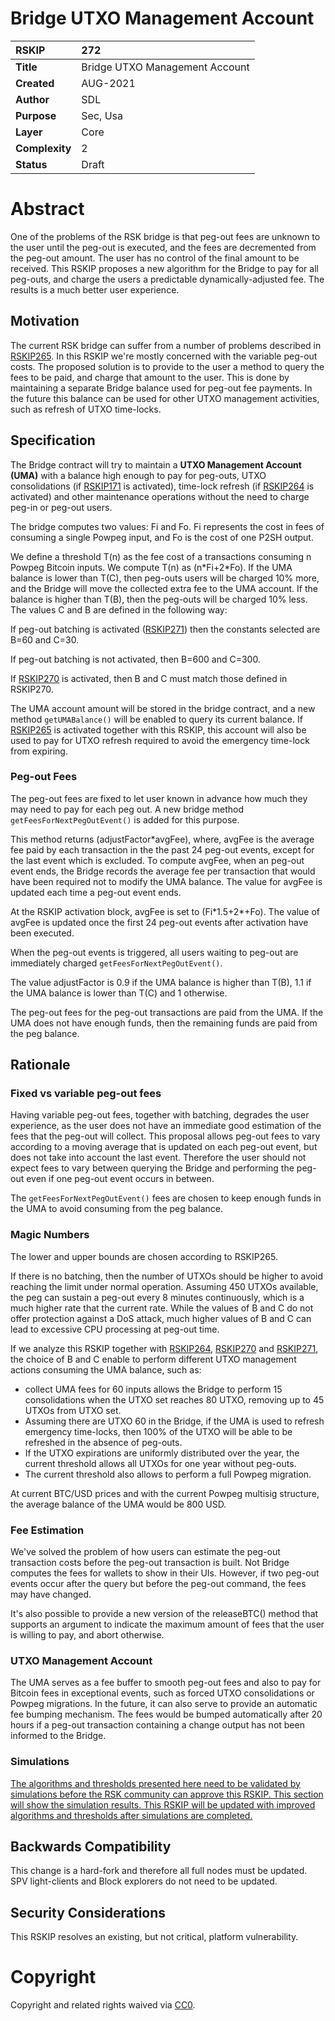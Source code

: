 # Bridge UTXO Management Account


|RSKIP          | 272 |
| :------------ |:-------------|
|**Title**      |Bridge UTXO Management Account|
|**Created**    |AUG-2021 |
|**Author**     | SDL |
|**Purpose**    |Sec, Usa |
|**Layer**      |Core |
|**Complexity** |2 |
|**Status**     |Draft |

#  **Abstract**

One of the problems of the RSK bridge is that peg-out fees are unknown to the user until the peg-out is executed, and the fees are decremented from the peg-out amount. The user has no control of the final amount to be received. This RSKIP proposes a new algorithm for the Bridge to pay for all peg-outs, and charge the users a predictable dynamically-adjusted fee. The results is a much better user experience.

## Motivation

The current RSK bridge can suffer from a number of problems described in [RSKIP265](https://github.com/rsksmart/RSKIPs/blob/master/IPs/RSKIP265.md). In this RSKIP we're mostly concerned with the variable peg-out costs. The proposed solution is to provide to the user a method to query the fees to be paid, and charge that amount to the user. This is done by maintaining a separate Bridge balance used for peg-out fee payments. In the future this balance can be used for other UTXO management activities, such as refresh of UTXO time-locks. 

## Specification

The Bridge contract will try to maintain a **UTXO Management Account (UMA)** with a balance high enough to pay for peg-outs, UTXO consolidations (if [RSKIP171](https://github.com/rsksmart/RSKIPs/blob/master/IPs/RSKIP271.md) is activated), time-lock refresh (if [RSKIP264](https://github.com/rsksmart/RSKIPs/blob/master/IPs/RSKIP264.md) is activated) and other maintenance operations without the need to charge peg-in or peg-out users. 

The bridge computes two values: Fi and Fo. Fi represents the cost in fees of consuming a single Powpeg input, and Fo is the cost of one P2SH output.

We define a threshold T(n) as the fee cost of a transactions consuming n Powpeg Bitcoin inputs. We compute T(n) as (n\*Fi+2\*Fo).
If the UMA balance is lower than T(C), then peg-outs users will be charged 10% more, and the Bridge will move the collected extra fee to the UMA account. If the balance is higher than T(B), then the peg-outs will be charged 10% less. The values C and B are defined in the following way:

If peg-out batching is activated ([RSKIP271](https://github.com/rsksmart/RSKIPs/blob/master/IPs/RSKIP271.md)) then the constants selected are B=60 and C=30.

If peg-out batching is not activated, then B=600 and C=300.

If [RSKIP270](https://github.com/rsksmart/RSKIPs/blob/master/IPs/RSKIP270.md) is activated, then B and C must match those defined in RSKIP270.

The UMA account amount will be stored in the bridge contract, and a new method `getUMABalance()` will be enabled to query its current balance. If [RSKIP265](https://github.com/rsksmart/RSKIPs/blob/master/IPs/RSKIP265.md) is activated together with this RSKIP, this account will also be used to pay for UTXO refresh required to avoid the emergency time-lock from expiring.

### Peg-out Fees

The peg-out fees are fixed to let user known in advance how much they may need to pay for each peg out. A new bridge method `getFeesForNextPegOutEvent()` is added for this purpose.


This method returns (adjustFactor*avgFee), where, avgFee is the average fee paid by each transaction in the the past 24 peg-out events, except for the last event which is excluded. To compute avgFee, when an peg-out event ends, the Bridge records the average fee per transaction that would have been required not to modify the UMA balance. The value for avgFee is updated each time a peg-out event ends.

At the RSKIP activation block, avgFee is set to (Fi\*1.5+2*+Fo). The value of avgFee is updated once the first 24 peg-out events after activation have been executed.

When the peg-out events is triggered, all users waiting to peg-out are immediately charged `getFeesForNextPegOutEvent()`. 

The value adjustFactor is 0.9 if the UMA balance is higher than T(B), 1.1 if the UMA balance is lower than T(C) and 1 otherwise.

The peg-out fees for the peg-out transactions are paid from the UMA. If the UMA does not have enough funds, then the remaining funds are paid from the peg balance.  


## Rationale

### Fixed vs variable peg-out fees

Having variable peg-out fees, together with batching, degrades the user experience, as the user does not have an immediate good estimation of the fees that the peg-out will collect. This proposal allows peg-out fees to vary according to a moving average that is updated on each peg-out event, but does not take into account the last event. Therefore the user should not expect fees to vary between querying the Bridge and performing the peg-out even if one peg-out event occurs in between. 

The `getFeesForNextPegOutEvent()` fees are chosen to keep enough funds in the UMA to avoid consuming from the peg balance.


### Magic Numbers

The lower and upper bounds are chosen according to RSKIP265.

If there is no batching, then the number of UTXOs should be higher to avoid reaching the limit under normal operation. Assuming 450 UTXOs available, the peg can sustain a peg-out every 8 minutes continuously, which is a much higher rate that the current rate. While the values of B and C do not offer protection against a DoS attack, much higher values of B and C can lead to excessive CPU processing at peg-out time.

If we analyze this RSKIP together with [RSKIP264](https://github.com/rsksmart/RSKIPs/blob/master/IPs/RSKIP264.md), [RSKIP270](https://github.com/rsksmart/RSKIPs/blob/master/IPs/RSKIP270.md) and [RSKIP271](https://github.com/rsksmart/RSKIPs/blob/master/IPs/RSKIP271.md), the choice of B and C enable to perform different UTXO management actions consuming the UMA balance, such as:

* collect UMA fees for 60 inputs allows the Bridge to perform 15 consolidations when the UTXO set reaches 80 UTXO, removing up to 45 UTXOs from UTXO set.  
* Assuming there are UTXO 60 in the Bridge, if the UMA is used to refresh emergency time-locks, then 100% of the UTXO will be able to be refreshed in the absence of peg-outs. 
* If the UTXO expirations are uniformly distributed over the year, the current threshold allows all UTXOs for one year without peg-outs. 
* The current threshold also allows to perform a full Powpeg migration. 

At current BTC/USD prices and with the current Powpeg multisig structure, the average balance of the UMA would be 800 USD. 

### Fee Estimation

We've solved the problem of how users can estimate the peg-out transaction costs before the peg-out transaction is built. Not Bridge computes the fees for wallets to show in their UIs. However, if two peg-out events occur after the query but before the peg-out command, the fees may have changed. 

It's also possible to provide a new version of the releaseBTC() method that supports an argument to indicate the maximum amount of fees that the user is willing to pay, and abort otherwise.

### UTXO Management Account

The UMA serves as a fee buffer to smooth peg-out fees and also to pay for Bitcoin fees in exceptional events, such as forced UTXO consolidations or Powpeg migrations. In the future, it can also serve to provide an automatic fee bumping mechanism. The fees would be bumped automatically after 20 hours if a peg-out transaction containing a change output has not been informed to the Bridge. 

### Simulations

<u>The algorithms and thresholds presented here need to be validated by simulations before the RSK community can approve this RSKIP. This section will show the simulation results. This RSKIP will be updated with improved algorithms and thresholds after simulations are completed.</u>

## Backwards Compatibility

This change is a hard-fork and therefore all full nodes must be updated. SPV light-clients and Block explorers do not need to be updated. 

## Security Considerations

This RSKIP resolves an existing, but not critical, platform vulnerability.


# **Copyright**

Copyright and related rights waived via [CC0](https://creativecommons.org/publicdomain/zero/1.0/).